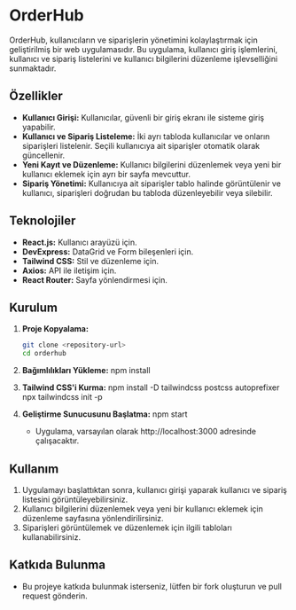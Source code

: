 # OrderHub

OrderHub, kullanıcıların ve siparişlerin yönetimini kolaylaştırmak için geliştirilmiş bir web uygulamasıdır. Bu uygulama, kullanıcı giriş işlemlerini, kullanıcı ve sipariş listelerini ve kullanıcı bilgilerini düzenleme işlevselliğini sunmaktadır.

## Özellikler

- **Kullanıcı Girişi:** Kullanıcılar, güvenli bir giriş ekranı ile sisteme giriş yapabilir.
- **Kullanıcı ve Sipariş Listeleme:** İki ayrı tabloda kullanıcılar ve onların siparişleri listelenir. Seçili kullanıcıya ait siparişler otomatik olarak güncellenir.
- **Yeni Kayıt ve Düzenleme:** Kullanıcı bilgilerini düzenlemek veya yeni bir kullanıcı eklemek için ayrı bir sayfa mevcuttur.
- **Sipariş Yönetimi:** Kullanıcıya ait siparişler tablo halinde görüntülenir ve kullanıcı, siparişleri doğrudan bu tabloda düzenleyebilir veya silebilir.

## Teknolojiler

- **React.js:** Kullanıcı arayüzü için.
- **DevExpress:** DataGrid ve Form bileşenleri için.
- **Tailwind CSS:** Stil ve düzenleme için.
- **Axios:** API ile iletişim için.
- **React Router:** Sayfa yönlendirmesi için.

## Kurulum

1. **Proje Kopyalama:**

   ```bash
   git clone <repository-url>
   cd orderhub

   ```

2. **Bağımlılıkları Yükleme:**
   npm install

3. **Tailwind CSS'i Kurma:**
   npm install -D tailwindcss postcss autoprefixer
   npx tailwindcss init -p

4. **Geliştirme Sunucusunu Başlatma:**
   npm start
   - Uygulama, varsayılan olarak http://localhost:3000 adresinde çalışacaktır.

## Kullanım

1. Uygulamayı başlattıktan sonra, kullanıcı girişi yaparak kullanıcı ve sipariş listesini görüntüleyebilirsiniz.
2. Kullanıcı bilgilerini düzenlemek veya yeni bir kullanıcı eklemek için düzenleme sayfasına yönlendirilirsiniz.
3. Siparişleri görüntülemek ve düzenlemek için ilgili tabloları kullanabilirsiniz.

## Katkıda Bulunma

- Bu projeye katkıda bulunmak isterseniz, lütfen bir fork oluşturun ve pull request gönderin.
